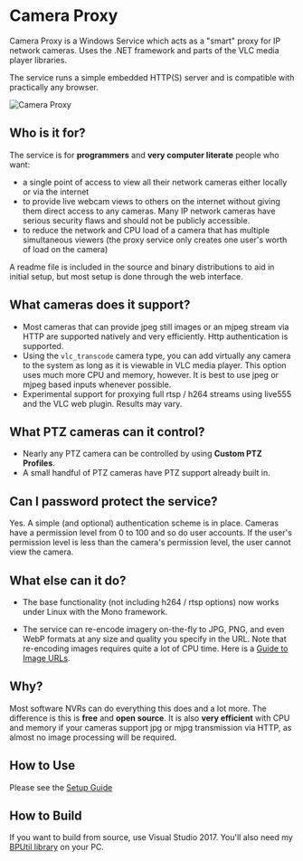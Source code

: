 # Camera Proxy

Camera Proxy is a Windows Service which acts as a "smart" proxy for IP network cameras. Uses the .NET framework and parts of the VLC media player libraries.

The service runs a simple embedded HTTP(S) server and is compatible with practically any browser.

![Camera Proxy](http://i.imgur.com/iCzJaQN.png)

## Who is it for?

The service is for **programmers** and **very computer literate** people who want:

* a single point of access to view all their network cameras either locally or via the internet
* to provide live webcam views to others on the internet without giving them direct access to any cameras.  Many IP network cameras have serious security flaws and should not be publicly accessible.
* to reduce the network and CPU load of a camera that has multiple simultaneous viewers (the proxy service only creates one user's worth of load on the camera)

A readme file is included in the source and binary distributions to aid in initial setup, but most setup is done through the web interface.

## What cameras does it support?

* Most cameras that can provide jpeg still images or an mjpeg stream via HTTP are supported natively and very efficiently.  Http authentication is supported.
* Using the `vlc_transcode` camera type, you can add virtually any camera to the system as long as it is viewable in VLC media player.  This option uses much more CPU and memory, however.  It is best to use jpeg or mjpeg based inputs whenever possible.
* Experimental support for proxying full rtsp / h264 streams using live555 and the VLC web plugin.  Results may vary.

## What PTZ cameras can it control?

* Nearly any PTZ camera can be controlled by using **Custom PTZ Profiles**.
* A small handful of PTZ cameras have PTZ support already built in.

## Can I password protect the service?

Yes.  A simple (and optional) authentication scheme is in place.  Cameras have a permission level from 0 to 100 and so do user accounts.  If the user's permission level is less than the camera's permission level, the user cannot view the camera.

## What else can it do?

* The base functionality (not including h264 / rtsp options) now works under Linux with the Mono framework.

* The service can re-encode imagery on-the-fly to JPG, PNG, and even WebP formats at any size and quality you specify in the URL.  Note that re-encoding images requires quite a lot of CPU time.  Here is a [Guide to Image URLs](https://github.com/bp2008/cameraproxy/wiki/Guide-to-Image-URLs).

## Why?

Most software NVRs can do everything this does and a lot more.  The difference is this is **free** and **open source**.  It is also **very efficient** with CPU and memory if your cameras support jpg or mjpg transmission via HTTP, as almost no image processing will be required.

## How to Use

Please see the [Setup Guide](https://github.com/bp2008/cameraproxy/wiki/Setup-Guide)

## How to Build

If you want to build from source, use Visual Studio 2017.  You'll also need my [BPUtil library](https://github.com/bp2008/BPUtil) on your PC.
